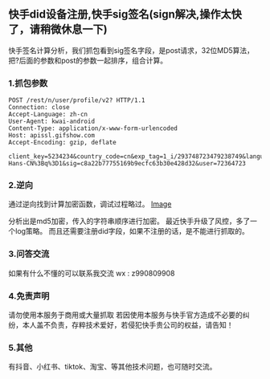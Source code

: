 ## 快手did设备注册,快手sig签名(sign解决,操作太快了，请稍微休息一下)

快手签名计算分析，我们抓包看到sig签名字段，是post请求，32位MD5算法，把?后面的参数和post的参数一起排序，组合计算。

### 1.抓包参数

```
POST /rest/n/user/profile/v2? HTTP/1.1
Connection: close
Accept-Language: zh-cn
User-Agent: kwai-android
Content-Type: application/x-www-form-urlencoded
Host: apissl.gifshow.com
Accept-Encoding: gzip, deflate
 
client_key=5234234&country_code=cn&exp_tag=1_i/293748723479238749&language=zh-Hans-CN%3Bq%3D1&sig=c8a22b77755169b9ecfc63b30e428d32&user=72364723
```
### 2.逆向
通过逆向找到计算加密函数，调试过程略过。
[Image](/dzlsolo/kuaishouDid.github.io/blob/main/20200426193720667.png?raw=true)

分析出是md5加密，传入的字符串顺序进行加密。
最近快手升级了风控，多了一个log策略。
而且还需要注册did字段，如果不注册的话，是不能进行抓取的。

### 3.问答交流
如果有什么不懂的可以联系我交流
wx : z990809908
### 4.免责声明
请勿使用本服务于商用或大量抓取
若因使用本服务与快手官方造成不必要的纠纷，本人盖不负责，存粹技术爱好，若侵犯快手贵公司的权益，请告知！

### 5.其他
有抖音、小红书、tiktok、淘宝、等其他技术问题，也可随时交流。

